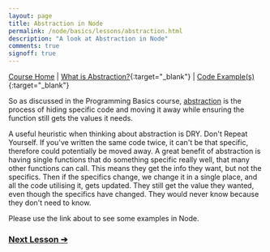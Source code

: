 ```yaml
---
layout: page
title: Abstraction in Node
permalink: /node/basics/lessons/abstraction.html
description: "A look at Abstraction in Node"
comments: true
signoff: true
---
```

[Course Home](../../course) \| [What is Abstraction?](/programming/lessons/abstraction){:target="_blank"} \| [Code Example(s)](https://github.com/mwinteringham/free-node-basics-course/blob/master/nodelessons/G_Abstraction.js){:target="_blank"}

So as discussed in the Programming Basics course, [abstraction](/programming/lessons/abstraction) is the process of hiding specific code and moving it away while ensuring the function still gets the values it needs.

A useful heuristic when thinking about abstraction is DRY. Don't Repeat Yourself. If you've written the same code twice, it can't be that specific, therefore could potentially be moved away. A great benefit of abstraction is having single functions that do something specific really well, that many other functions can call. This means they get the info they want, but not the specifics. Then if the specifics change, we change it in a single place, and all the code utilising it, gets updated. They still get the value they wanted, even though the specifics have changed. They would never know because they don't need to know.

Please use the link about to see some examples in Node.

### [Next Lesson &#10132;](../lessons/encapsulation)
